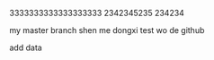 3333333333333333333
2342345235
234234

my master branch
shen me dongxi 
test wo de github

add data
